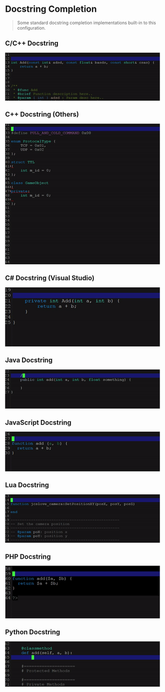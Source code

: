 # Docstring Completion
> Some standard docstring completion implementations 
built-in to this configuration.

## C/C++ Docstring
<img src="./cc-doc-demo.gif"/>

## C++ Docstring (Others)
<img src="./cpp-doc-demo.gif"/>

## C# Docstring (Visual Studio)
<img src="./csharp-vs-doc-demo.gif"/>

## Java Docstring
<img src="./java-doc-demo.gif"/>

## JavaScript Docstring
<img src="./js-doc-demo.gif"/>

## Lua Docstring
<img src="./lua-doc-demo.gif"/>

## PHP Docstring
<img src="./php-doc-demo.gif"/>

## Python Docstring
<img src="./python-doc-demo.gif"/>
